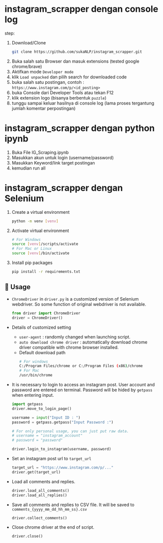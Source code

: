 # instagram_scrapper dengan console log

step:
1. Download/Clone
   ```sh
   git clone https://github.com/sukaNLP/instagram_scrapper.git
   ```
2. Buka salah satu Browser dan masuk extensions (tested google chrome/brave)
3. Aktifkan mode `Developer mode`
4. klik `Load unpacked` dan pilih search for downloaded code
5. buka salah satu postingan, contoh : `https://www.instagram.com/p/<id_posting>`
6. buka Console dari Developer Tools atau tekan F12
7. klik extension logo (bisanya berbentuk `puzzle`)
8. tunggu sampai keluar hasilnya di console log (lama proses tergantung jumlah komentar perpostingan)


# instagram_scrapper dengan python ipynb
1. Buka File IG_Scraping.ipynb
2. Masukkan akun untuk login (username/password)
3. Masukkan Keyword/link target postingan
4. kemudian run all

# instagram_scrapper dengan Selenium
1. Create a virtual environment

   ```bash
   python -m venv [venv]
   ```

2. Activate virtual environment

   ```bash
   # For Windows
   source [venv]/scripts/activate
   # For Mac or Linux
   source [venv]/bin/activate
   ```

3. Install pip packages
   ```bash
   pip install -r requirements.txt
   ```
## 🔑 Usage

- `ChromeDriver` in `driver.py` is a customized version of Selenium webdriver.
  So some function of original webdriver is not available.

  ```python
  from driver import ChromeDriver
  driver = ChromeDriver()
  ```

- Details of customized setting

  - `user-agent` : randomly changed when launching script.
  - `auto download chrome driver` : automatically download chrome driver compatible with chrome browser installed.
  - Default download path
    ```bash
    # For windows
    C:/Program Files/chrome or C:/Program Files (x86)/chrome
    # For Mac
    /usr/bin/chrome
    ```

- It is necessary to login to access an instagram post. User account and password are entered on terminal. Password will be hided by `getpass` when entering input.

  ```python
  import getpass
  driver.move_to_login_page()

  username = input("Input ID : ")
  password = getpass.getpass("Input Password :")

  # For only personal usage, you can just put raw data.
  # username = "instagram_account"
  # password = "password"

  driver.login_to_instagram(username, password)
  ```

- Set an instagram post url to `target_url`

  ```python
  target_url = "https://www.instagram.com/p/..."
  driver.get(target_url)
  ```

- Load all comments and replies.

  ```python
  driver.load_all_comments()
  driver.load_all_replies()
  ```

- Save all comments and replies to CSV file. It will be saved to `comments_{yyyy_mm_dd_hh_mm_ss}.csv`

  ```python
  driver.collect_comments()
  ```

- Close chrome driver at the end of script.
  ```python
  driver.close()
  ```

